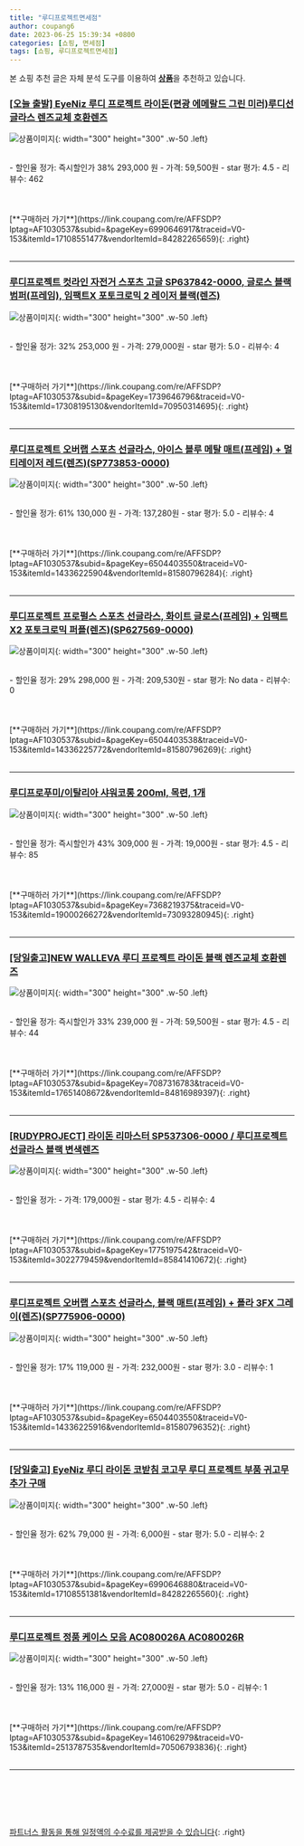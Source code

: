 ```yaml
---
title: "루디프로젝트면세점"
author: coupang6
date: 2023-06-25 15:39:34 +0800
categories: [쇼핑, 면세점]
tags: [쇼핑, 루디프로젝트면세점]
---
```


본 쇼핑 추천 글은 자체 분석 도구를 이용하여 [**상품**](https://link.coupang.com/a/bao1ui)을 추천하고 있습니다.

### [[오늘 출발] EyeNiz 루디 프로젝트 라이돈(편광 에메랄드 그린 미러)루디선글라스 렌즈교체 호환렌즈](https://link.coupang.com/re/AFFSDP?lptag=AF1030537&subid=&pageKey=6990646917&traceid=V0-153&itemId=17108551477&vendorItemId=84282265659)

![상품이미지](https://thumbnail8.coupangcdn.com/thumbnails/remote/230x230ex/image/vendor_inventory/2b19/c039e19ebfa4239921892e48d11e7b8961e57d13d11455b55f22b3382617.jpeg){: width="300" height="300" .w-50 .left}


<br>
- 할인율 정가: 즉시할인가 38%  293,000   원
- 가격: 59,500원
- star 평가: 4.5
- 리뷰수: 462
<br>
<br>
<br>
<br>
[**구매하러 가기**](https://link.coupang.com/re/AFFSDP?lptag=AF1030537&subid=&pageKey=6990646917&traceid=V0-153&itemId=17108551477&vendorItemId=84282265659){: .right}
<br>
<br>

---

### [루디프로젝트 컷라인 자전거 스포츠 고글 SP637842-0000, 글로스 블랙 범퍼(프레임), 임팩트X 포토크로믹 2 레이저 블랙(렌즈)](https://link.coupang.com/re/AFFSDP?lptag=AF1030537&subid=&pageKey=1739646796&traceid=V0-153&itemId=17308195130&vendorItemId=70950314695)

![상품이미지](https://thumbnail8.coupangcdn.com/thumbnails/remote/230x230ex/image/retail/images/2020/06/23/16/3/1f49f1ef-60a4-4d30-a9d2-0dffdb71be2f.jpg){: width="300" height="300" .w-50 .left}


<br>
- 할인율 정가: 32%  253,000   원
- 가격: 279,000원
- star 평가: 5.0
- 리뷰수: 4
<br>
<br>
<br>
<br>
[**구매하러 가기**](https://link.coupang.com/re/AFFSDP?lptag=AF1030537&subid=&pageKey=1739646796&traceid=V0-153&itemId=17308195130&vendorItemId=70950314695){: .right}
<br>
<br>

---

### [루디프로젝트 오버랩 스포츠 선글라스, 아이스 블루 메탈 매트(프레임) + 멀티레이저 레드(렌즈)(SP773853-0000)](https://link.coupang.com/re/AFFSDP?lptag=AF1030537&subid=&pageKey=6504403550&traceid=V0-153&itemId=14336225904&vendorItemId=81580796284)

![상품이미지](https://thumbnail6.coupangcdn.com/thumbnails/remote/230x230ex/image/retail/images/632190083919705-e949f576-8e46-42ab-acf3-cc2c58da5f37.jpg){: width="300" height="300" .w-50 .left}


<br>
- 할인율 정가: 61%  130,000   원
- 가격: 137,280원
- star 평가: 5.0
- 리뷰수: 4
<br>
<br>
<br>
<br>
[**구매하러 가기**](https://link.coupang.com/re/AFFSDP?lptag=AF1030537&subid=&pageKey=6504403550&traceid=V0-153&itemId=14336225904&vendorItemId=81580796284){: .right}
<br>
<br>

---

### [루디프로젝트 프로펄스 스포츠 선글라스, 화이트 글로스(프레임) + 임팩트 X2 포토크로믹 퍼플(렌즈)(SP627569-0000)](https://link.coupang.com/re/AFFSDP?lptag=AF1030537&subid=&pageKey=6504403538&traceid=V0-153&itemId=14336225772&vendorItemId=81580796269)

![상품이미지](https://thumbnail7.coupangcdn.com/thumbnails/remote/230x230ex/image/retail/images/631954596611652-da9b3a44-89c6-4421-89e5-52f74c04bc2f.jpg){: width="300" height="300" .w-50 .left}


<br>
- 할인율 정가: 29%  298,000   원
- 가격: 209,530원
- star 평가: No data
- 리뷰수: 0
<br>
<br>
<br>
<br>
[**구매하러 가기**](https://link.coupang.com/re/AFFSDP?lptag=AF1030537&subid=&pageKey=6504403538&traceid=V0-153&itemId=14336225772&vendorItemId=81580796269){: .right}
<br>
<br>

---

### [루디프로푸미/이탈리아 샤워코롱 200ml, 목련, 1개](https://link.coupang.com/re/AFFSDP?lptag=AF1030537&subid=&pageKey=7368219375&traceid=V0-153&itemId=19000266272&vendorItemId=73093280945)

![상품이미지](https://thumbnail8.coupangcdn.com/thumbnails/remote/230x230ex/image/vendor_inventory/231e/d2eccf0b7c4114f5ded43ddf42e35c38d4c518a053addcd92cd37940f0a4.jpg){: width="300" height="300" .w-50 .left}


<br>
- 할인율 정가: 즉시할인가 43%  309,000   원
- 가격: 19,000원
- star 평가: 4.5
- 리뷰수: 85
<br>
<br>
<br>
<br>
[**구매하러 가기**](https://link.coupang.com/re/AFFSDP?lptag=AF1030537&subid=&pageKey=7368219375&traceid=V0-153&itemId=19000266272&vendorItemId=73093280945){: .right}
<br>
<br>

---

### [[당일출고]NEW WALLEVA 루디 프로젝트 라이돈 블랙 렌즈교체 호환렌즈](https://link.coupang.com/re/AFFSDP?lptag=AF1030537&subid=&pageKey=7087316783&traceid=V0-153&itemId=17651408672&vendorItemId=84816989397)

![상품이미지](https://thumbnail6.coupangcdn.com/thumbnails/remote/230x230ex/image/vendor_inventory/a341/dc0098d50d93e5ea02740920f8705fd949bceb8c03fca72ac6dc6ddec620.jpeg){: width="300" height="300" .w-50 .left}


<br>
- 할인율 정가: 즉시할인가 33%  239,000   원
- 가격: 59,500원
- star 평가: 4.5
- 리뷰수: 44
<br>
<br>
<br>
<br>
[**구매하러 가기**](https://link.coupang.com/re/AFFSDP?lptag=AF1030537&subid=&pageKey=7087316783&traceid=V0-153&itemId=17651408672&vendorItemId=84816989397){: .right}
<br>
<br>

---

### [[RUDYPROJECT] 라이돈 리마스터 SP537306-0000 / 루디프로젝트 선글라스 블랙 변색렌즈](https://link.coupang.com/re/AFFSDP?lptag=AF1030537&subid=&pageKey=1775197542&traceid=V0-153&itemId=3022779459&vendorItemId=85841410672)

![상품이미지](https://thumbnail9.coupangcdn.com/thumbnails/remote/230x230ex/image/vendor_inventory/9410/a32ad461a2f5973e4f47b6e4563a900c3291870e6a9ba52ff4117f1c3572.jpg){: width="300" height="300" .w-50 .left}


<br>
- 할인율 정가: 
- 가격: 179,000원
- star 평가: 4.5
- 리뷰수: 4
<br>
<br>
<br>
<br>
[**구매하러 가기**](https://link.coupang.com/re/AFFSDP?lptag=AF1030537&subid=&pageKey=1775197542&traceid=V0-153&itemId=3022779459&vendorItemId=85841410672){: .right}
<br>
<br>

---

### [루디프로젝트 오버랩 스포츠 선글라스, 블랙 매트(프레임) + 폴라 3FX 그레이(렌즈)(SP775906-0000)](https://link.coupang.com/re/AFFSDP?lptag=AF1030537&subid=&pageKey=6504403550&traceid=V0-153&itemId=14336225916&vendorItemId=81580796352)

![상품이미지](https://thumbnail10.coupangcdn.com/thumbnails/remote/230x230ex/image/retail/images/2021556130658936-ca46e3e3-5dbe-4c9a-bf43-0f36ff6fefc2.jpg){: width="300" height="300" .w-50 .left}


<br>
- 할인율 정가: 17%  119,000   원
- 가격: 232,000원
- star 평가: 3.0
- 리뷰수: 1
<br>
<br>
<br>
<br>
[**구매하러 가기**](https://link.coupang.com/re/AFFSDP?lptag=AF1030537&subid=&pageKey=6504403550&traceid=V0-153&itemId=14336225916&vendorItemId=81580796352){: .right}
<br>
<br>

---

### [[당일출고] EyeNiz 루디 라이돈 코받침 코고무 루디 프로젝트 부품 귀고무 추가 구매](https://link.coupang.com/re/AFFSDP?lptag=AF1030537&subid=&pageKey=6990646880&traceid=V0-153&itemId=17108551381&vendorItemId=84282265560)

![상품이미지](https://thumbnail7.coupangcdn.com/thumbnails/remote/230x230ex/image/vendor_inventory/0889/4bc18b4948eeb3e9e1eb835fc66bac8072581f413ff2b2cef6ff06979fc8.jpeg){: width="300" height="300" .w-50 .left}


<br>
- 할인율 정가: 62%  79,000   원
- 가격: 6,000원
- star 평가: 5.0
- 리뷰수: 2
<br>
<br>
<br>
<br>
[**구매하러 가기**](https://link.coupang.com/re/AFFSDP?lptag=AF1030537&subid=&pageKey=6990646880&traceid=V0-153&itemId=17108551381&vendorItemId=84282265560){: .right}
<br>
<br>

---

### [루디프로젝트 정품 케이스 모음 AC080026A AC080026R](https://link.coupang.com/re/AFFSDP?lptag=AF1030537&subid=&pageKey=1461062979&traceid=V0-153&itemId=2513787535&vendorItemId=70506793836)

![상품이미지](https://thumbnail7.coupangcdn.com/thumbnails/remote/230x230ex/image/vendor_inventory/1a36/b09ce651ffd9695c50dd0df5575846d47de7bcd66bb23f96f9c8571ab128.jpg){: width="300" height="300" .w-50 .left}


<br>
- 할인율 정가: 13%  116,000   원
- 가격: 27,000원
- star 평가: 5.0
- 리뷰수: 1
<br>
<br>
<br>
<br>
[**구매하러 가기**](https://link.coupang.com/re/AFFSDP?lptag=AF1030537&subid=&pageKey=1461062979&traceid=V0-153&itemId=2513787535&vendorItemId=70506793836){: .right}
<br>
<br>

---
<br><br><br><br><br> [파트너스 활동을 통해 일정액의 수수료를 제공받을 수 있습니다](https://link.coupang.com/a/bao1ui){: .right}